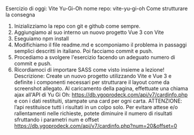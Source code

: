 Esercizio di oggi: Vite Yu-Gi-Oh
nome repo: vite-yu-gi-oh
Come strutturare la consegna
1. Inizializziamo la repo con git e github come sempre.
2. Aggiungiamo al suo interno un nuovo progetto Vue 3 con Vite
3. Eseguiamo npm install
4. Modifichiamo il file readme.md  e scomponiamo il problema in passaggi semplici descritti in italiano. Poi facciamo commit e push.
5. Procediamo a svolgere l'esercizio facendo un adeguato numero di commit e push.
6. Ricordiamoci di importare SASS come visto insieme a lezione!
Descrizione:
Create un nuovo progetto utilizzando Vite e Vue 3 e definite i componenti necessari per strutturare il layout come da screenshot allegato.
Al caricamento della pagina, effettuate una chiama ajax all'API di Yu Gi Oh: https://db.ygoprodeck.com/api/v7/cardinfo.php e con i dati restituiti, stampate una card per ogni carta.
ATTENZIONE:
l’api restituisce tutti i risultati in un colpo solo.
Per evitare attese e/o rallentamenti nelle richieste, potete diminuire il numero di risultati sfruttando i parametri num e offset
https://db.ygoprodeck.com/api/v7/cardinfo.php?num=20&offset=0